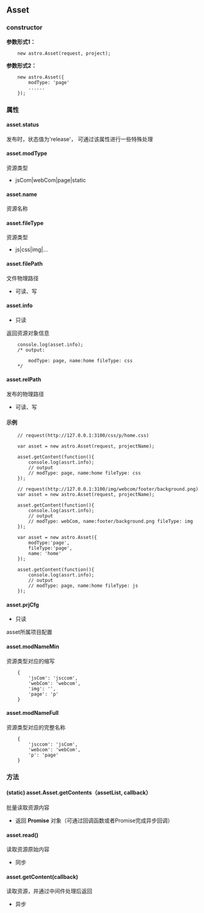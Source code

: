 ## Asset

### constructor
**参数形式1：**
    
```
    new astro.Asset(request, project);
```

**参数形式2：**
    
```
    new astro.Asset({
        modType: 'page'
        ......
    });
```

### 属性
#### asset.status
发布时，状态值为'release'， 可通过该属性进行一些特殊处理


#### asset.modType
资源类型
* jsCom|webCom|page|static

#### asset.name
资源名称

#### asset.fileType
资源类型

* js|css|img|...

#### asset.filePath

文件物理路径

* 可读、写

#### asset.info

* 只读

返回资源对象信息

```
    console.log(asset.info);
    /* output:
    
        modType: page, name:home fileType: css
    */
```

#### asset.relPath

发布的物理路径

* 可读、写


#### 示例
```
    // request(http://127.0.0.1:3100/css/p/home.css)
    
    var asset = new astro.Asset(request, projectName);
    
    asset.getContent(function(){
        console.log(assrt.info);
        // output
        // modType: page, name:home fileType: css
    });
```
```    
    // request(http://127.0.0.1:3100/img/webcom/footer/background.png)
    var asset = new astro.Asset(request, projectName);
    
    asset.getContent(function(){
        console.log(assrt.info);
        // output
        // modType: webCom, name:footer/background.png fileType: img
    });
```
```    
    var asset = new astro.Asset({
        modType:'page',
        fileType:'page',
        name: 'home'
    });
    
    asset.getContent(function(){
        console.log(assrt.info);
        // output
        // modType: page, name:home fileType: js
    });
```

#### asset.prjCfg

* 只读

asset所属项目配置

#### asset.modNameMin
资源类型对应的缩写

```
    {    
        'jsCom': 'jsccom',
        'webCom': 'webcom',
        'img': '',
        'page': 'p'
    }
```
#### asset.modNameFull
资源类型对应的完整名称

```
    {    
        'jsccom': 'jsCom',
        'webcom': 'webCom',
        'p': 'page'
    }
```

### 方法

#### (static) asset.Asset.getContents（assetList, callback）

批量读取资源内容

* 返回 **Promise** 对象（可通过回调函数或者Promise完成异步回调）

#### asset.read()
读取资源原始内容

* 同步

#### asset.getContent(callback)

读取资源，并通过中间件处理后返回

* 异步
